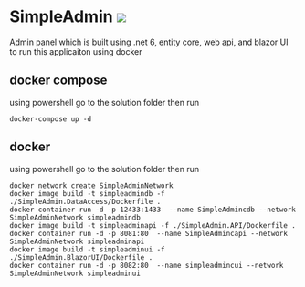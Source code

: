 # SimpleAdmin ![](https://github.com/BakriBadawi/SimpleAdmin/actions/workflows/Build.yml/badge.svg)
Admin panel which is built using .net 6, entity core, web api, and blazor UI
to run this applicaiton using docker 
## docker compose 
using powershell go to the solution folder then run
```
docker-compose up -d
```
## docker
using powershell go to the solution folder then run
```
docker network create SimpleAdminNetwork
docker image build -t simpleadmindb -f ./SimpleAdmin.DataAccess/Dockerfile .
docker container run -d -p 12433:1433  --name SimpleAdmincdb --network SimpleAdminNetwork simpleadmindb
docker image build -t simpleadminapi -f ./SimpleAdmin.API/Dockerfile .
docker container run -d -p 8081:80  --name SimpleAdmincapi --network SimpleAdminNetwork simpleadminapi
docker image build -t simpleadminui -f ./SimpleAdmin.BlazorUI/Dockerfile .
docker container run -d -p 8082:80  --name simpleadmincui --network SimpleAdminNetwork simpleadminui
```
